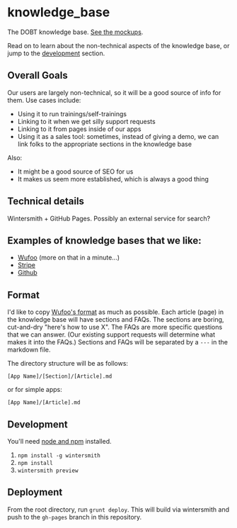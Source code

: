 knowledge_base
==============

The DOBT knowledge base. [See the mockups](https://moqups.com/adamjacobbecker/3TdckdCm/).

Read on to learn about the non-technical aspects of the knowledge base, or jump to the [development](#development) section.

## Overall Goals

Our users are largely non-technical, so it will be a good source of info for them. Use cases include:

- Using it to run trainings/self-trainings
- Linking to it when we get silly support requests
- Linking to it from pages inside of our apps
- Using it as a sales tool: sometimes, instead of giving a demo, we can link folks to the appropriate sections in the knowledge base

Also:

- It might be a good source of SEO for us
- It makes us seem more established, which is always a good thing

## Technical details

Wintersmith + GitHub Pages. Possibly an external service for search?

## Examples of knowledge bases that we like:

- [Wufoo](http://help.wufoo.com/articles/en_US/SurveyMonkeyArticleType/Login) (more on that in a minute...)
- [Stripe](https://support.stripe.com/)
- [Github](https://help.github.com/)

## Format

I'd like to copy [Wufoo's format](http://help.wufoo.com/articles/en_US/SurveyMonkeyArticleType/Login) as much as possible. Each article (page) in the knowledge base will have sections and FAQs. The sections are boring, cut-and-dry "here's how to use X". The FAQs are more specific questions that we can answer. (Our existing support requests will determine what makes it into the FAQs.) Sections and FAQs will be separated by a `---` in the markdown file.

The directory structure will be as follows:

`[App Name]/[Section]/[Article].md`

or for simple apps:

`[App Name]/[Article].md`

## Development

You'll need [node and npm](http://nodejs.org) installed.

1. `npm install -g wintersmith`
2. `npm install`
3. `wintersmith preview`

## Deployment

From the root directory, run `grunt deploy`. This will build via wintersmith and push to the `gh-pages` branch in this repository.
